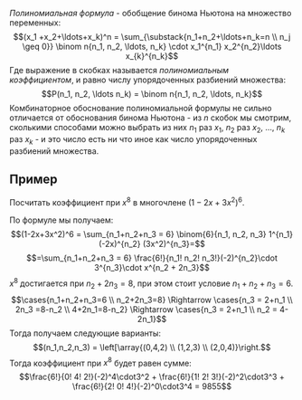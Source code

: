 *Полиномиальная формула* - обобщение бинома Ньютона на множество переменных:
$$(x_1 +x_2+\ldots+x_k)^n = \sum_{\substack{n_1+n_2+\ldots+n_k=n \\ n_j \geq 0}} \binom n{n_1, n_2, \ldots, n_k} \cdot x_1^{n_1} x_2^{n_2}\ldots x_{k}^{n_k}$$
Где выражение в скобках называется *полиномиальным коэффициентом*, и равно числу упорядоченных разбиений множества:
$$P(n_1, n_2, \ldots n_k) = \binom n{n_1, n_2, \ldots, n_k}$$
Комбинаторное обоснование полиномиальной формулы не сильно отличается от обоснования бинома Ньютона - из $n$ скобок мы смотрим, сколькими способами можно выбрать из них $n_1$ раз $x_1$, $n_2$ раз $x_2$, $\ldots$, $n_k$ раз $x_k$ - и это число есть ни что иное как число упорядоченных разбиений множества.

## Пример
Посчитать коэффициент при $x^8$ в многочлене $(1-2x+3x^2)^6$.

По формуле мы получаем:
$$(1-2x+3x^2)^6 = \sum_{n_1+n_2+n_3 = 6} \binom{6}{n_1, n_2, n_3} 1^{n_1} (-2x)^{n_2} (3x^2)^{n_3}=$$
$$=\sum_{n_1+n_2+n_3 = 6} \frac{6!}{n_1! n_2! n_3!}(-2)^{n_2}\cdot 3^{n_3}\cdot  x^{n_2 + 2n_3}$$
$x^8$ достигается при $n_2 + 2n_3 = 8$, при этом стоит условие $n_1+n_2+n_3=6$.
$$\cases{n_1+n_2+n_3=6 \\ n_2+2n_3=8} \Rightarrow \cases{n_3 = 2+n_1 \\ 2n_3 =8-n_2 \\ 4+2n_1=8-n_2} \Rightarrow \cases{n_3 = 2+n_1 \\ n_2 = 4-2n_1}$$
Тогда получаем следующие варианты:
$$(n_1,n_2,n_3) = \left[\array{(0,4,2) \\ (1,2,3) \\ (2,0,4)}\right.$$
Тогда коэффициент при $x^8$ будет равен сумме:
$$\frac{6!}{0! 4! 2!}(-2)^4\cdot3^2 + \frac{6!}{1! 2! 3!}(-2)^2\cdot3^3 + \frac{6!}{2! 0! 4!}(-2)^0\cdot3^4 = 9855$$
